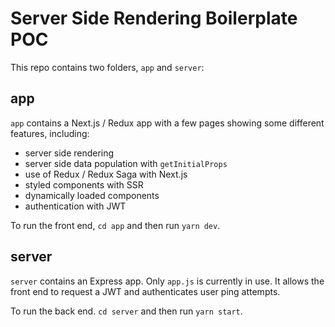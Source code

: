 # Server Side Rendering Boilerplate POC

This repo contains two folders, `app` and `server`:

## app
`app` contains a Next.js / Redux app with a few pages showing some different features, including:
- server side rendering
- server side data population with `getInitialProps`
- use of Redux / Redux Saga with Next.js
- styled components with SSR
- dynamically loaded components
- authentication with JWT

To run the front end, `cd app` and then run `yarn dev`.

## server

`server` contains an Express app. Only `app.js` is currently in use. It allows the front end to request a JWT and authenticates user ping attempts.

To run the back end. `cd server` and then run `yarn start`.
